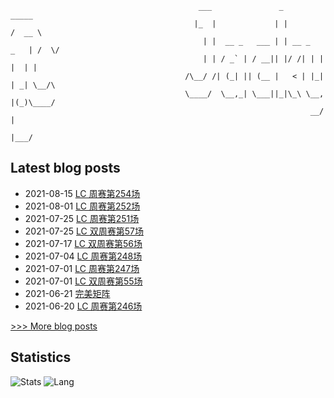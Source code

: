 
```
                                          ___               _              _____ 
                                         |_  |             | |            /  __ \
                                           | |  __ _   ___ | | __ _   _   | /  \/
                                           | | / _` | / __|| |/ /| | | |  | |    
                                       /\__/ /| (_| || (__ |   < | |_| | _| \__/\
                                       \____/  \__,_| \___||_|\_\ \__, |(_)\____/
                                                                   __/ |         
                                                                  |___/          
```

## Latest blog posts
- 2021-08-15 [LC 周赛第254场](https://scnujackychen.github.io/2021/08/15/LC-weekly-contest-254/)
- 2021-08-01 [LC 周赛第252场](https://scnujackychen.github.io/2021/08/01/LC-weekly-contest-252/)
- 2021-07-25 [LC 周赛第251场](https://scnujackychen.github.io/2021/07/25/LC-weekly-contest-251/)
- 2021-07-25 [LC 双周赛第57场](https://scnujackychen.github.io/2021/07/25/LC-biweekly-contest-57/)
- 2021-07-17 [LC 双周赛第56场](https://scnujackychen.github.io/2021/07/18/LC-biweekly-contest-56/)
- 2021-07-04 [LC 周赛第248场](https://scnujackychen.github.io/2021/07/04/LC-weekly-contest-248/)
- 2021-07-01 [LC 周赛第247场](https://scnujackychen.github.io/2021/07/01/LC-weekly-contest-247/)
- 2021-07-01 [LC 双周赛第55场](https://scnujackychen.github.io/2021/07/01/LC-biweekly-contest-55/)
- 2021-06-21 [完美矩阵](https://scnujackychen.github.io/2021/06/22/perfect-matrix/)
- 2021-06-20 [LC 周赛第246场](https://scnujackychen.github.io/2021/06/20/LC-weekly-contest-246/)

[>>> More blog posts](https://jackyc.cn/)


## Statistics
![Stats](https://github-readme-stats.vercel.app/api?username=SCNUJackyChen)
![Lang](https://github-readme-stats.vercel.app/api/top-langs/?username=SCNUJackyChen&hide=ipynb,html&layout=compact)
